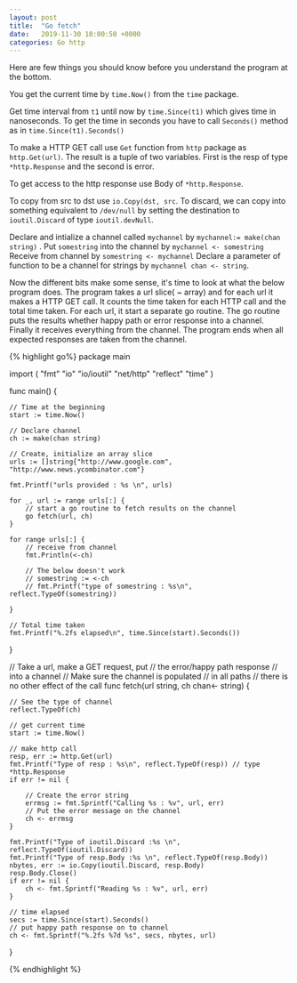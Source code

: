 ```yaml
---
layout: post
title:  "Go fetch"
date:   2019-11-30 10:00:50 +0000
categories: Go http
---
```


Here are few things you should know before you understand the program at the bottom.

You get the current time by `time.Now()` from the `time` package.

Get time interval from `t1` until now by  `time.Since(t1)` which gives time in nanoseconds. 
To get the time in seconds you have to call `Seconds()` method as in `time.Since(t1).Seconds()`

To make a HTTP GET call use `Get` function from `http` package as `http.Get(url)`. 
The result is a tuple of two variables. 
First is the resp of type `*http.Response` and the second is error.

To get access to the http response use Body of `*http.Response`.

To copy from src to dst use `io.Copy(dst, src`.
To discard, we can copy into something equivalent to `/dev/null` by setting the destination to `ioutil.Discard` of type `ioutil.devNull`.

Declare and intialize a channel called `mychannel` by `mychannel:= make(chan string)` .
Put `somestring` into the channel by `mychannel <- somestring`
Receive from channel by `somestring <- mychannel`
Declare a parameter of function to be a channel for strings by `mychannel chan <- string`.

Now the different bits make some sense, it's time to look at what the below program does.
The program takes a url slice( ~ array) and for each url it makes a HTTP GET call. It counts the time taken for each HTTP call and the total time taken. For each url, it start a separate go routine. The go routine puts the results whether happy path or error response into a channel. 
Finally it receives everything from the channel. 
The program ends when all expected responses are taken from the channel.

{% highlight go%}
package main

import (
    "fmt"
    "io"
    "io/ioutil"
    "net/http"
    "reflect"
    "time"
)

func main() {

    // Time at the beginning
    start := time.Now()

    // Declare channel
    ch := make(chan string)

    // Create, initialize an array slice
    urls := []string{"http://www.google.com", "http://www.news.ycombinator.com"}

    fmt.Printf("urls provided : %s \n", urls)

    for _, url := range urls[:] {
        // start a go routine to fetch results on the channel
        go fetch(url, ch)
    }

    for range urls[:] {
        // receive from channel
        fmt.Println(<-ch)

        // The below doesn't work
        // somestring := <-ch
        // fmt.Printf("type of somestring : %s\n", reflect.TypeOf(somestring))

    }

    // Total time taken
    fmt.Printf("%.2fs elapsed\n", time.Since(start).Seconds())
}

// Take a url, make a GET request, put
// the error/happy path response
// into a channel
// Make sure the channel is populated
// in all paths
// there is no other effect of the call
func fetch(url string, ch chan<- string) {

    // See the type of channel
    reflect.TypeOf(ch)

    // get current time
    start := time.Now()

    // make http call
    resp, err := http.Get(url)
    fmt.Printf("Type of resp : %s\n", reflect.TypeOf(resp)) // type *http.Response
    if err != nil {

        // Create the error string
        errmsg := fmt.Sprintf("Calling %s : %v", url, err)
        // Put the error message on the channel
        ch <- errmsg
    }

    fmt.Printf("Type of ioutil.Discard :%s \n", reflect.TypeOf(ioutil.Discard))
    fmt.Printf("Type of resp.Body :%s \n", reflect.TypeOf(resp.Body))
    nbytes, err := io.Copy(ioutil.Discard, resp.Body)
    resp.Body.Close()
    if err != nil {
        ch <- fmt.Sprintf("Reading %s : %v", url, err)
    }

    // time elapsed
    secs := time.Since(start).Seconds()
    // put happy path response on to channel
    ch <- fmt.Sprintf("%.2fs %7d %s", secs, nbytes, url)

}

{% endhighlight %}
